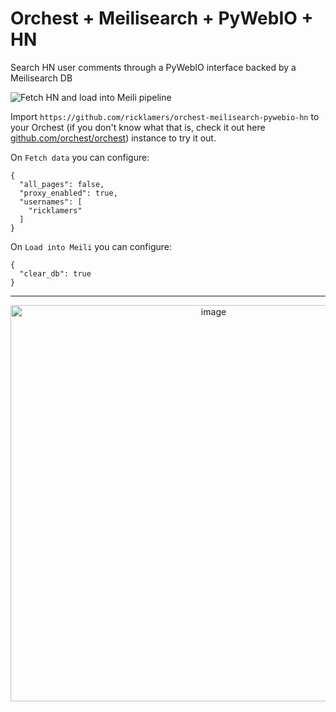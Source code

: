 # Orchest + Meilisearch + PyWebIO + HN

Search HN user comments through a PyWebIO interface backed by a Meilisearch DB

![Fetch HN and load into Meili pipeline](https://pviz.orchest.io/?pipeline=https://github.com/ricklamers/orchest-meilisearch-pywebio-hn/blob/master/load_and_search.orchest)

Import `https://github.com/ricklamers/orchest-meilisearch-pywebio-hn` to your Orchest (if you don't know what that is, check it out here [github.com/orchest/orchest](https://github.com/orchest/orchest)) instance to try it out.

On `Fetch data` you can configure:

```
{
  "all_pages": false,
  "proxy_enabled": true,
  "usernames": [
    "ricklamers"
  ]
}
```

On `Load into Meili` you can configure:
```
{
  "clear_db": true
}
```

<hr />

<div align="center"><a target="_blank" href="https://www.tella.tv/video/ckxgcilet007w09ia0kei2z0z/view"><img width="634" alt="image" src="https://user-images.githubusercontent.com/1309307/146969144-77cf54e9-8a9c-4d02-9f95-c49bb1d10eb0.png"></a></div>
